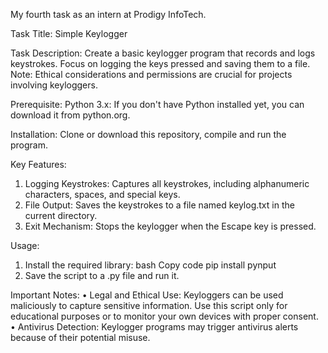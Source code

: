 My fourth task as an intern at Prodigy InfoTech.

Task Title: Simple Keylogger

Task Description: Create a basic keylogger program that records and logs keystrokes. Focus on logging the keys pressed and saving them to a file. Note: Ethical considerations and permissions are crucial for projects involving keyloggers.

Prerequisite: Python 3.x: If you don't have Python installed yet, you can download it from python.org.

Installation: Clone or download this repository, compile and run the program.

Key Features:
1.	Logging Keystrokes: Captures all keystrokes, including alphanumeric characters, spaces, and special keys.
2.	File Output: Saves the keystrokes to a file named keylog.txt in the current directory.
3.	Exit Mechanism: Stops the keylogger when the Escape key is pressed.
   
Usage:
1.	Install the required library:
bash
Copy code
pip install pynput
2.	Save the script to a .py file and run it.

Important Notes:
•	Legal and Ethical Use: Keyloggers can be used maliciously to capture sensitive information. Use this script only for educational purposes or to monitor your own devices with proper consent.
•	Antivirus Detection: Keylogger programs may trigger antivirus alerts because of their potential misuse.
